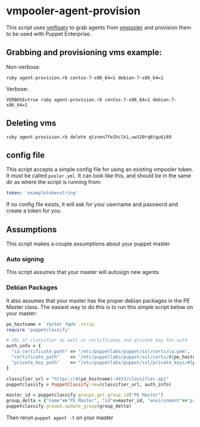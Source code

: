 # vmpooler-agent-provision

This script uses [vmfloaty](https://github.com/briancain/vmfloaty) to grab agents from [vmpooler](https://github.com/puppetlabs/vmpooler) and provision them to be used with Puppet Enterprise.

## Grabbing and provisioning vms example:

Non-verbose:

```
ruby agent-provision.rb centos-7-x86_64=1 debian-7-x86_64=1
```

Verbose:

```
VERBOSE=true ruby agent-provision.rb centos-7-x86_64=1 debian-7-x86_64=1
```

## Deleting vms

```
ruby agent-provision.rb delete qtznen7fe1hclk1,uw320rq6tgu6j89
```

## config file

This script accepts a simple config file for using an existing vmpooler token. It must be called `pooler.yml`. It can look like this, and should be in the same dir as where the script is running from:

```yaml
token: 'exampletokenstring'
```

If no config file exists, it will ask for your username and password and create a token for you.

## Assumptions

This script makes a couple assumptions about your puppet master

### Auto signing

This script assumes that your master will autosign new agents

### Debian Packages

It also assumes that your master has the proper debian packages in the PE Master class. The easiest way to do this is to run this simple script below on your master:


```ruby
pe_hostname = `facter fqdn`.strip
require 'puppetclassify'

# URL of classifier as well as certificates and private key for auth
auth_info = {
  "ca_certificate_path" => "/etc/puppetlabs/puppet/ssl/certs/ca.pem",
  "certificate_path"    => "/etc/puppetlabs/puppet/ssl/certs/#{pe_hostname}.pem",
  "private_key_path"    => "/etc/puppetlabs/puppet/ssl/private_keys/#{pe_hostname}.pem"
}

classifier_url = "https://#{pe_hostname}:4433/classifier-api"
puppetclassify = PuppetClassify.new(classifier_url, auth_info)

master_id = puppetclassify.groups.get_group_id("PE Master")
group_delta = {"name"=>"PE Master", "id"=>master_id, "environment"=>"production", "classes"=>{"pe_repo::platform::debian_7_amd64"=>{}}}
puppetclassify.groups.update_group(group_delta)
```

Then rerun `puppet agent -t` on your master
